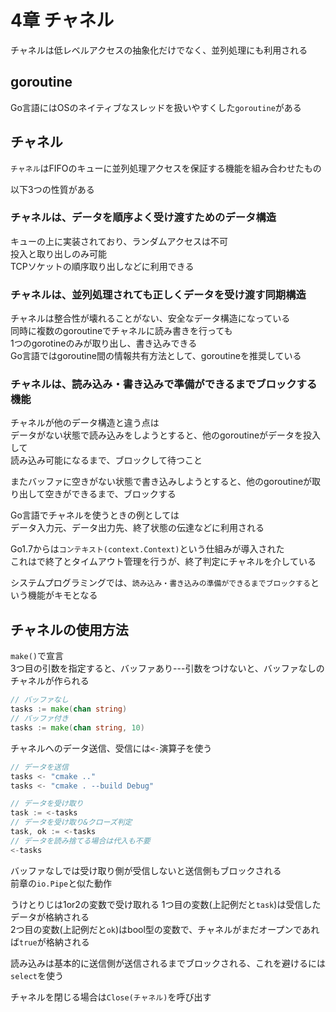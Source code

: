 # 4章 チャネル

チャネルは低レベルアクセスの抽象化だけでなく、並列処理にも利用される

## goroutine

Go言語にはOSのネイティブなスレッドを扱いやすくした`goroutine`がある  

## チャネル

`チャネル`はFIFOのキューに並列処理アクセスを保証する機能を組み合わせたもの  

以下3つの性質がある

### チャネルは、データを順序よく受け渡すためのデータ構造

キューの上に実装されており、ランダムアクセスは不可  
投入と取り出しのみ可能  
TCPソケットの順序取り出しなどに利用できる

### チャネルは、並列処理されても正しくデータを受け渡す同期構造

チャネルは整合性が壊れることがない、安全なデータ構造になっている  
同時に複数のgoroutineでチャネルに読み書きを行っても  
1つのgorotineのみが取り出し、書き込みできる  
Go言語ではgoroutine間の情報共有方法として、goroutineを推奨している

### チャネルは、読み込み・書き込みで準備ができるまでブロックする機能

チャネルが他のデータ構造と違う点は  
データがない状態で読み込みをしようとすると、他のgoroutineがデータを投入して  
読み込み可能になるまで、ブロックして待つこと  

またバッファに空きがない状態で書き込みしようとすると、他のgoroutineが取り出して空きができるまで、ブロックする


Go言語でチャネルを使うときの例としては  
データ入力元、データ出力先、終了状態の伝達などに利用される

Go1.7からは`コンテキスト(context.Context)`という仕組みが導入された  
これはで終了とタイムアウト管理を行うが、終了判定にチャネルを介している

システムプログラミングでは、`読み込み・書き込みの準備ができるまでブロックする`という機能がキモとなる

##  チャネルの使用方法

`make()`で宣言  
3つ目の引数を指定すると、バッファあり---引数をつけないと、バッファなしのチャネルが作られる

```Go
// バッファなし
tasks := make(chan string)
// バッファ付き
tasks := make(chan string, 10)
```

チャネルへのデータ送信、受信には`<-`演算子を使う

```Go
// データを送信
tasks <- "cmake .."
tasks <- "cmake . --build Debug"

// データを受け取り
task := <-tasks
// データを受け取り&クローズ判定
task, ok := <-tasks
// データを読み捨てる場合は代入も不要
<-tasks
```

バッファなしでは受け取り側が受信しないと送信側もブロックされる  
前章の`io.Pipe`と似た動作

うけとりじは1or2の変数で受け取れる
1つ目の変数(上記例だと`task`)は受信したデータが格納される  
2つ目の変数(上記例だと`ok`)はbool型の変数で、チャネルがまだオープンであれば`true`が格納される

読み込みは基本的に送信側が送信されるまでブロックされる、これを避けるには`select`を使う

チャネルを閉じる場合は`Close(チャネル)`を呼び出す